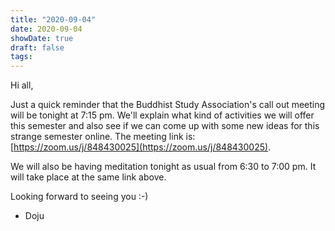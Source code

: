 ```yaml
---
title: "2020-09-04"
date: 2020-09-04
showDate: true
draft: false
tags: 
---
```

Hi all,

Just a quick reminder that the Buddhist Study Association's call out meeting will be tonight at 7:15 pm. We'll explain what kind of activities we will offer this semester and also see if we can come up with some new ideas for this strange semester online. The meeting link is: [https://zoom.us/j/848430025](https://zoom.us/j/848430025).

We will also be having meditation tonight as usual from 6:30 to 7:00 pm. It will take place at the same link above.

Looking forward to seeing you :-)

- Doju
